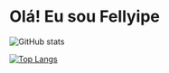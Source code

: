 # Olá! Eu sou Fellyipe
  
![GitHub stats](https://github-readme-stats.vercel.app/api?username=Fellyipe&show_icons=true&theme=gruvbox)
  
[![Top Langs](https://github-readme-stats.vercel.app/api/top-langs/?username=Fellyipe)](https://github.com/anuraghazra/github-readme-stats)
</div>
